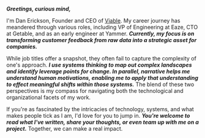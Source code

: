**_Greetings, curious mind,_**

I'm Dan Erickson, Founder and CEO of [Viable](https://www.askviable.com). My career journey has meandered through various roles, including VP of Engineering at Eaze, CTO at Getable, and as an early engineer at Yammer. **_Currently, my focus is on transforming customer feedback from raw data into a strategic asset for companies._**

While job titles offer a snapshot, they often fail to capture the complexity of one's approach. **_I use systems thinking to map out complex landscapes and identify leverage points for change. In parallel, narrative helps me understand human motivations, enabling me to apply that understanding to effect meaningful shifts within those systems._** The blend of these two perspectives is my compass for navigating both the technological and organizational facets of my work.

If you're as fascinated by the intricacies of technology, systems, and what makes people tick as I am, I'd love for you to jump in. **_You're welcome to read what I've written, share your thoughts, or even team up with me on a project._** Together, we can make a real impact.
